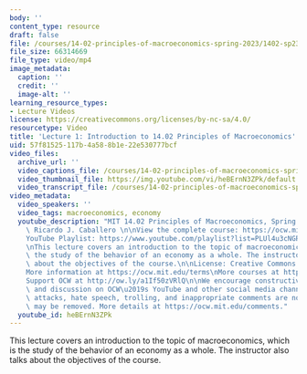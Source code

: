 ```yaml
---
body: ''
content_type: resource
draft: false
file: /courses/14-02-principles-of-macroeconomics-spring-2023/1402-sp23-lecture-1-v2_360p_16_9.mp4
file_size: 66314669
file_type: video/mp4
image_metadata:
  caption: ''
  credit: ''
  image-alt: ''
learning_resource_types:
- Lecture Videos
license: https://creativecommons.org/licenses/by-nc-sa/4.0/
resourcetype: Video
title: 'Lecture 1: Introduction to 14.02 Principles of Macroeconomics'
uid: 57f81525-117b-4a58-8b1e-22e530777bcf
video_files:
  archive_url: ''
  video_captions_file: /courses/14-02-principles-of-macroeconomics-spring-2023/1zBfWYDTb6TlxnUezDwGOJ1I9mpt6z6y7_transcript.webvtt
  video_thumbnail_file: https://img.youtube.com/vi/heBErnN3ZPk/default.jpg
  video_transcript_file: /courses/14-02-principles-of-macroeconomics-spring-2023/1zBfWYDTb6TlxnUezDwGOJ1I9mpt6z6y7_transcript.pdf
video_metadata:
  video_speakers: ''
  video_tags: macroeconomics, economy
  youtube_description: "MIT 14.02 Principles of Macroeconomics, Spring 2023\nInstructor:\
    \ Ricardo J. Caballero \n\nView the complete course: https://ocw.mit.edu/courses/14-02-principles-of-macroeconomics-spring-2023/\n\
    YouTube Playlist: https://www.youtube.com/playlist?list=PLUl4u3cNGP62EXoZ4B3_Ob7lRRwpGQxkb\n\
    \nThis lecture covers an introduction to the topic of macroeconomics, which is\
    \ the study of the behavior of an economy as a whole. The instructor also talks\
    \ about the objectives of the course.\n\nLicense: Creative Commons BY-NC-SA\n\
    More information at https://ocw.mit.edu/terms\nMore courses at https://ocw.mit.edu\n\
    Support OCW at http://ow.ly/a1If50zVRlQ\n\nWe encourage constructive comments\
    \ and discussion on OCW\u2019s YouTube and other social media channels. Personal\
    \ attacks, hate speech, trolling, and inappropriate comments are not allowed and\
    \ may be removed. More details at https://ocw.mit.edu/comments."
  youtube_id: heBErnN3ZPk
---
```

This lecture covers an introduction to the topic of macroeconomics, which is the study of the behavior of an economy as a whole. The instructor also talks about the objectives of the course.